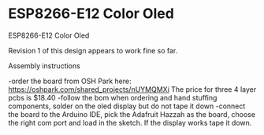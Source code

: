 # ESP8266-E12 Color Oled
ESP8266-E12 Color Oled

Revision 1 of this design appears to work fine so far.

Assembly instructions

-order the board from OSH Park here: https://oshpark.com/shared_projects/nUYMQMXi The price for three 4 layer pcbs is $18.40
-follow the bom when ordering and hand stuffing components, solder on the oled display but do not tape it down
-connect the board to the Arduino IDE, pick the Adafruit Hazzah as the board, choose the right com port and load in the sketch. If the display works tape it down.
